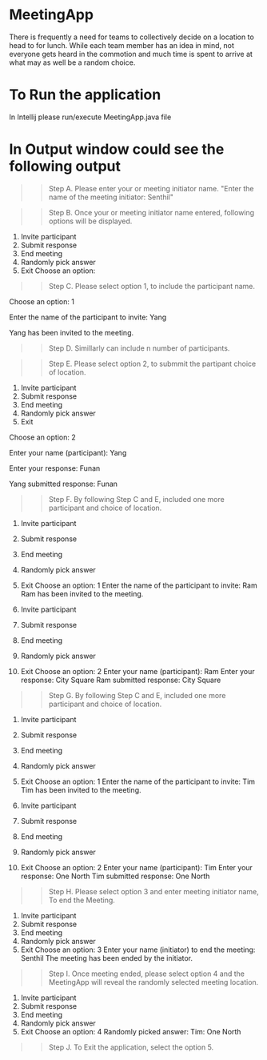 # MeetingApp
There is frequently a need for teams to collectively decide on a location to head to for lunch. While each team member has an idea in mind, not everyone gets heard in the commotion and much time is spent to arrive at what may as well be a random choice.

# To Run the application
In Intellij please run/execute MeetingApp.java file

# In Output window could see the following output
>> Step A. Please enter your or meeting initiator name.
"Enter the name of the meeting initiator: Senthil"

>> Step B. Once your or meeting initiator name entered, following options will be displayed.

1. Invite participant
2. Submit response
3. End meeting
4. Randomly pick answer
5. Exit
Choose an option:

>> Step C. Please select option 1, to include the participant name.

Choose an option: 1

Enter the name of the participant to invite: Yang

Yang has been invited to the meeting.

>> Step D. Simillarly can include n number of participants.

>> Step E. Please select option 2, to submmit the partipant choice of location.

1. Invite participant
2. Submit response
3. End meeting
4. Randomly pick answer
5. Exit

Choose an option: 2

Enter your name (participant): Yang

Enter your response: Funan

Yang submitted response: Funan

>> Step F. By following Step C and E, included one more participant and choice of location.
1. Invite participant
2. Submit response
3. End meeting
4. Randomly pick answer
5. Exit
Choose an option: 1
Enter the name of the participant to invite: Ram
Ram has been invited to the meeting.

1. Invite participant
2. Submit response
3. End meeting
4. Randomly pick answer
5. Exit
Choose an option: 2
Enter your name (participant): Ram
Enter your response: City Square
Ram submitted response: City Square

>> Step G. By following Step C and E, included one more participant and choice of location.
1. Invite participant
2. Submit response
3. End meeting
4. Randomly pick answer
5. Exit
Choose an option: 1
Enter the name of the participant to invite: Tim
Tim has been invited to the meeting.

1. Invite participant
2. Submit response
3. End meeting
4. Randomly pick answer
5. Exit
Choose an option: 2
Enter your name (participant): Tim
Enter your response: One North
Tim submitted response: One North

>> Step H.  Please select option 3 and enter meeting initiator name, To end the Meeting.
1. Invite participant
2. Submit response
3. End meeting
4. Randomly pick answer
5. Exit
Choose an option: 3
Enter your name (initiator) to end the meeting: Senthil
The meeting has been ended by the initiator.

>> Step I. Once meeting ended, please select option 4 and the MeetingApp will reveal the randomly selected meeting location. 
1. Invite participant
2. Submit response
3. End meeting
4. Randomly pick answer
5. Exit
Choose an option: 4
Randomly picked answer: Tim: One North

>> Step J. To Exit the application, select the option 5.

